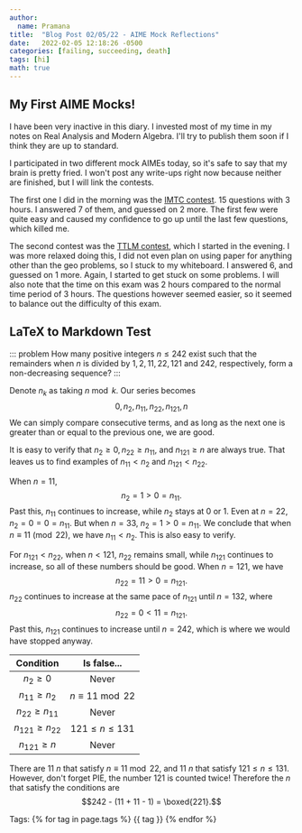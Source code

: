 ```yaml
---
author:
  name: Pramana
title:  "Blog Post 02/05/22 - AIME Mock Reflections"
date:   2022-02-05 12:18:26 -0500
categories: [failing, succeeding, death]
tags: [hi]
math: true
---
```

## My First AIME Mocks!
I have been very inactive in this diary. I invested most of my time
in my notes on Real Analysis and Modern Algebra.
I'll try to publish them soon if I think they are up to standard.

I participated in two different mock AIMEs today, so it's safe
to say that my brain is pretty fried. I won't post any write-ups right now
because neither are finished, but I will link the contests.

The first one I did in the morning was the
[IMTC contest](https://imtcontest.org/).
15 questions with 3 hours. I answered 7 of them,
and guessed on 2 more. The first few were quite easy and caused my
confidence to go up until the last few questions, which killed me.

The second contest was the [TTLM contest](https://tothelimitmaths.org/), which I started in the evening. I was more relaxed doing this,
I did not even plan on using paper for anything other than the geo
problems, so I stuck to my whiteboard. I answered 6, and guessed on 1
more. Again, I started to get stuck on some problems. I will also note
that the time on this exam was 2 hours compared to the normal
time period of 3 hours. The questions however seemed easier,
so it seemed to balance out the difficulty of this exam.

## LaTeX to Markdown Test
::: problem
How many positive integers $n \leq 242$ exist such that the remainders
when $n$ is divided by $1, 2, 11, 22, 121$ and $242$, respectively, form
a non-decreasing sequence?
:::

Denote $n_k$ as taking $n \bmod{k}$. Our series becomes
$$0, n_2, n_{11}, n_{22}, n_{121}, n$$ We can simply compare consecutive
terms, and as long as the next one is greater than or equal to the
previous one, we are good.

It is easy to verify that $n_2 \geq 0, n_{22} \geq n_{11},$ and
$n_{121} \geq n$ are always true. That leaves us to find examples of
$n_{11}<n_2$ and $n_{121}<n_{22}$.

When $n=11$, $$n_2=1 > 0 = n_{11}.$$ Past this, $n_{11}$ continues to
increase, while $n_2$ stays at $0$ or $1$. Even at $n=22$,
$n_2 = 0 = 0 = n_{11}$. But when $n=33$, $n_2 = 1 > 0 = n_{11}$. We
conclude that when $n \equiv 11 \pmod{22}$, we have $n_{11}<n_2$. This
is also easy to verify.

For $n_{121}<n_{22}$, when $n<121$, $n_22$ remains small, while
$n_{121}$ continues to increase, so all of these numbers should be good.
When $n=121,$ we have $$n_{22} = 11 > 0 = n_{121}.$$ $n_{22}$ continues
to increase at the same pace of $n_{121}$ until $n=132$, where
$$n_{22} = 0 < 11 = n_{121}.$$ Past this, $n_{121}$ continues to
increase until $n=242$, which is where we would have stopped anyway.

| Condition             | Is false...            |
|:---------------------:|:----------------------:|
| $n_2 \geq 0$          | Never                  |
| $n_{11} \geq n_2$     | $n \equiv 11\bmod{22}$ |
| $n_{22} \geq n_{11}$  | Never                  |
| $n_{121} \geq n_{22}$ | $121 \leq n \leq 131$  |
| $n_{121} \geq n$      | Never                  |

There are $11$ $n$ that satisfy
$n \equiv 11\bmod{22}$, and $11$ $n$ that satisfy $121 \leq n \leq 131$.
However, don't forget PIE, the number $121$ is counted twice! Therefore
the $n$ that satisfy the conditions are
$$242 - (11 + 11 - 1) = \boxed{221}.$$
<p>
Tags:
{% for tag in page.tags %}
  {{ tag }}
{% endfor %}
</p>
